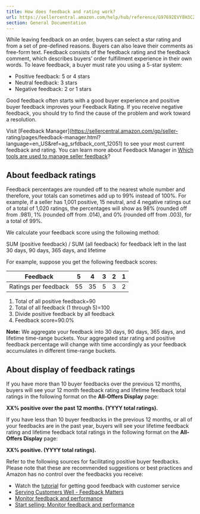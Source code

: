 ```yaml
---
title: How does feedback and rating work?
url: https://sellercentral.amazon.com/help/hub/reference/G97692EVY8H3CZY9
section: General Documentation
---
```


While leaving feedback on an order, buyers can select a star rating and from a
set of pre-defined reasons. Buyers can also leave their comments as free-form
text. Feedback consists of the feedback rating and the feedback comment, which
describes buyers’ order fulfillment experience in their own words. To leave
feedback, a buyer must rate you using a 5-star system:

  * Positive feedback: 5 or 4 stars 
  * Neutral feedback: 3 stars
  * Negative feedback: 2 or 1 stars 

Good feedback often starts with a good buyer experience and positive buyer
feedback improves your Feedback Rating. If you receive negative feedback, you
should try to find the cause of the problem and work toward a resolution.

Visit [Feedback Manager](https://sellercentral.amazon.com/gp/seller-
rating/pages/feedback-manager.html?language=en_US&ref=ag_srfdback_cont_12051)
to see your most current feedback and rating. You can learn more about
Feedback Manager in [Which tools are used to manage seller
feedback](/gp/help/GRUKMKGABC9J3VLA)?

## About feedback ratings

Feedback percentages are rounded off to the nearest whole number and
therefore, your totals can sometimes add up to 99% instead of 100%. For
example, if a seller has 1,001 positive, 15 neutral, and 4 negative ratings
out of a total of 1,020 ratings, the percentages will show as 98% (rounded off
from .981), 1% (rounded off from .014), and 0% (rounded off from .003), for a
total of 99%.

We calculate your feedback score using the following method:

SUM (positive feedback) / SUM (all feedback) for feedback left in the last 30
days, 90 days, 365 days, and lifetime

For example, suppose you get the following feedback scores:

Feedback | 5 | 4 | 3 | 2 | 1  
---|---|---|---|---|---  
Ratings per feedback | 55 | 35 | 5 | 3 | 2  
  

  1. Total of all positive feedback=90
  2. Total of all feedback (1 through 5)=100
  3. Divide positive feedback by all feedback
  4. Feedback score=90.0% 

**Note:** We aggregate your feedback into 30 days, 90 days, 365 days, and
lifetime time-range buckets. Your aggregated star rating and positive feedback
percentage will change with time accordingly as your feedback accumulates in
different time-range buckets.

## About display of feedback ratings

If you have more than 10 buyer feedbacks over the previous 12 months, buyers
will see your 12 month feedback rating and lifetime feedback total ratings in
the following format on the **All-Offers Display** page:

**XX% positive over the past 12 months. (YYYY total ratings).**

If you have less than 10 buyer feedbacks in the previous 12 months, or all of
your feedbacks are in the past year, buyers will see your lifetime feedback
rating and lifetime feedback total ratings in the following format on the
**All-Offers Display** page:

**XX% positive. (YYYY total ratings).**

Refer to the following sources for facilitating positive buyer feedbacks.
Please note that these are recommended suggestions or best practices and
Amazon has no control over the feedbacks you receive:

  * Watch the [tutorial](/gp/help/200335470) for getting good feedback with customer service
  * [Serving Customers Well - Feedback Matters](/gp/help/G25871)
  * [Monitor feedback and performance](/gp/help/G171)
  * [Start selling: Monitor feedback and performance](/gp/help/202141250)

